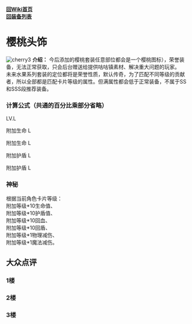 [**回Wiki首页**](../README.md)   
[**回装备列表**](index.md)   
# 樱桃头饰
![cherry3](https://user-images.githubusercontent.com/35645329/193887221-d1632808-2241-43d4-b29d-f9faad6e37c4.gif) **介绍：** 今后添加的樱桃套装任意部位都会是一个樱桃图标），荣誉装备，无法正常获取，只会后台赠送给提供咕咕镇素材、解决重大问题的玩家。   
未来水果系列套装的定位都将是荣誉性质，默认传奇，为了匹配不同等级的贡献者，所以全部都是匹配卡片等级的属性。但满属性都会低于正常装备，不属于SS和SSS段推荐装备。    
### 计算公式（共通的百分比乘部分省略）
LV.L   

附加生命 L   

附加生命 L   

附加护盾 L   

附加护盾 L   

### 神秘
根据当前角色卡片等级：   
附加等级\*10生命值、   
附加等级\*10护盾值、   
附加等级\*10回血、   
附加等级\*10回盾、   
附加等级\*1物理减伤、   
附加等级\*1魔法减伤。   

## 大众点评
### 1楼 

### 2楼 

### 3楼 

